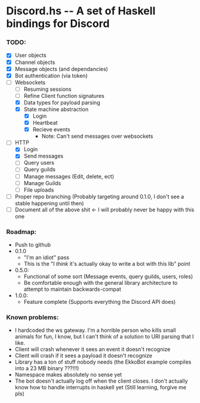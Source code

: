 # Discord.hs -- A set of Haskell bindings for Discord

### TODO:
  - [x] User objects
  - [x] Channel objects
  - [x] Message objects (and dependancies)
  - [x] Bot authentication (via token)
  - [ ] Websockets
    - [ ] Resuming sessions
    - [ ] Refine Client function signatures
    - [x] Data types for payload parsing
    - [x] State machine abstraction
      - [x] Login
      - [x] Heartbeat
      - [x] Recieve events
        - Note: Can't send messages over websockets
  - [ ] HTTP
    - [x] Login
    - [x] Send messages
    - [ ] Query users
    - [ ] Query guilds
    - [ ] Manage messages (Edit, delete, ect)
    - [ ] Manage Guilds
    - [ ] File uploads
  - [ ] Proper repo branching (Probably targeting around 0.1.0, I don't see a stable happening until then)
  - [ ] Document all of the above shit <- I will probably never be happy with this one

### Roadmap:
  - Push to github
  - 0.1.0
    - "I'm an idiot" pass
    - This is the "I *think* it's actually okay to write a bot with this lib" point
  - 0.5.0:
    - Functional of some sort (Message events, query guilds, users, roles)
    - Be comfortable enough with the general library architecture to attempt to maintain backwards-compat
  - 1.0.0:
    - Feature complete (Supports everything the Discord API does)

### Known problems:
  - I hardcoded the ws gateway. I'm a horrible person who kills small animals for fun, I know, but I can't think of a solution to URI parsing that I like.
  - Client will crash whenever it sees an event it doesn't recognize
  - Client will crash if it sees a payload it doesn't recognize
  - Library has a ton of stuff nobody needs (the EkkoBot example compiles into a 23 MB binary ???!!!)
  - Namespace makes absolutely no sense yet
  - The bot doesn't actually log off when the client closes. I don't actually know how to handle interrupts in haskell yet (Still learning, forgive me pls)

